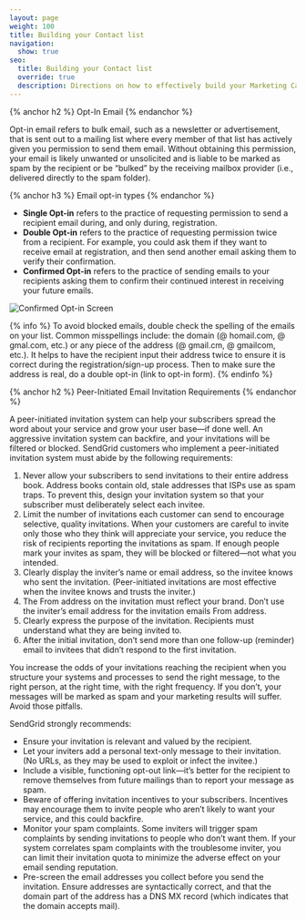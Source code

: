 ```yaml
---
layout: page
weight: 100
title: Building your Contact list
navigation:
  show: true
seo:
  title: Building your Contact list
  override: true
  description: Directions on how to effectively build your Marketing Campaigns Contact list.
---
```


{% anchor h2 %}
Opt-In Email
{% endanchor %}

Opt-in email refers to bulk email, such as a newsletter or advertisement, that is sent out to a mailing list where every member of that list has actively given you permission to send them email. Without obtaining this permission, your email is likely unwanted or unsolicited and is liable to be marked as spam by the recipient or be “bulked” by the receiving mailbox provider (i.e., delivered directly to the spam folder).

{% anchor h3 %}
Email opt-in types
{% endanchor %}

-  **Single Opt-in** refers to the practice of requesting permission to send a recipient email during, and only during, registration.
- **Double Opt-in** refers to the practice of requesting permission twice from a recipient. For example, you could ask them if they want to receive email at registration, and then send another email asking them to verify their confirmation.
- **Confirmed Opt-in** refers to the practice of sending emails to your recipients asking them to confirm their continued interest in receiving your future emails.

![]({{root_url}}/images/confirmed_optin.png "Confirmed Opt-in Screen")

{% info %}
To avoid blocked emails, double check the spelling of the emails on your list. Common misspellings include: the domain (@ homail.com, @ gmal.com, etc.) or any piece of the address (@ gmail.cm, @ gmailcom, etc.).  It helps to have the recipient input their address twice to ensure it is correct during the registration/sign-up process. Then to make sure the address is real, do a double opt-in (link to opt-in form).
{% endinfo %}

{% anchor h2 %}
Peer-Initiated Email Invitation Requirements
{% endanchor %}

A peer-initiated invitation system can help your subscribers spread the word about your service and grow your user base—if done well. An aggressive invitation system can backfire, and your invitations will be filtered or blocked. SendGrid customers who implement a peer-initiated invitation system must abide by the following requirements:

1. Never allow your subscribers to send invitations to their entire address book. Address books contain old, stale addresses that ISPs use as spam traps. To prevent this, design your invitation system so that your subscriber must deliberately select each invitee.
1. Limit the number of invitations each customer can send to encourage selective, quality invitations. When your customers are careful to invite only those who they think will appreciate your service, you reduce the risk of recipients reporting the invitations as spam. If enough people mark your invites as spam, they will be blocked or filtered—not what you intended.
1. Clearly display the inviter’s name or email address, so the invitee knows who sent the invitation. (Peer-initiated invitations are most effective when the invitee knows and trusts the inviter.)
1. The From address on the invitation must reflect your brand. Don’t use the inviter’s email address for the invitation emails From address.
1. Clearly express the purpose of the invitation. Recipients must understand what they are being invited to.
1. After the initial invitation, don’t send more than one follow-up (reminder) email to invitees that didn’t respond to the first invitation.

You increase the odds of your invitations reaching the recipient when you structure your systems and processes to send the right message, to the right person, at the right time, with the right frequency. If you don’t, your messages will be marked as spam and your marketing results will suffer. Avoid those pitfalls.

SendGrid strongly recommends:

* Ensure your invitation is relevant and valued by the recipient.
* Let your inviters add a personal text-only message to their invitation. (No URLs, as they may be used to exploit or infect the invitee.)
* Include a visible, functioning opt-out link—it’s better for the recipient to remove themselves from future mailings than to report your message as spam.
* Beware of offering invitation incentives to your subscribers. Incentives may encourage them to invite people who aren’t likely to want your service, and this could backfire.
* Monitor your spam complaints. Some inviters will trigger spam complaints by sending invitations to people who don’t want them. If your system correlates spam complaints with the troublesome inviter, you can limit their invitation quota to minimize the adverse effect on your email sending reputation.
* Pre-screen the email addresses you collect before you send the invitation. Ensure addresses are syntactically correct, and that the domain part of the address has a DNS MX record (which indicates that the domain accepts mail).